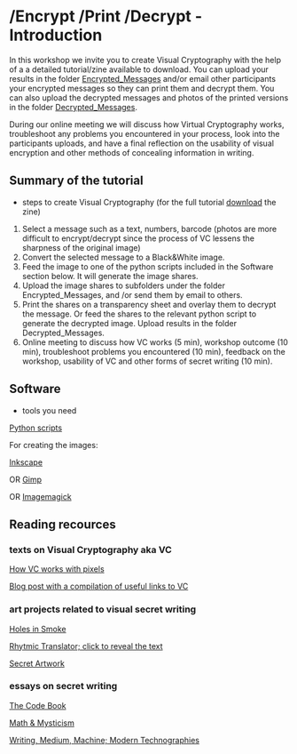 # /Encrypt /Print /Decrypt - Introduction

In this workshop we invite you to create Visual Cryptography with the help of a  a detailed tutorial/zine available to download. You can upload your results in the folder [Encrypted_Messages](https://github.com/m4ra/visual_cryptography/blob/master/Encrypted_Messages) and/or email other participants your encrypted messages so they can print them and decrypt them. You can also upload the decrypted messages and photos of the printed versions in the folder [Decrypted_Messages](https://github.com/m4ra/visual_cryptography/blob/master/Decrypted_Messages).

During our online meeting we will discuss how Virtual Cryptography works, troubleshoot any problems you encountered in your process, look into the participants uploads, and have a final reflection on the usability of visual encryption and other methods of concealing information in writing.

## Summary of the tutorial
* steps to create Visual Cryptography (for the full tutorial [download](https://mara.multiplace.org/vc-zine/) the zine)

1. Select a message such as a text, numbers, barcode (photos are more difficult to encrypt/decrypt since the process of VC lessens the sharpness of the original image)
2. Convert the selected message to a Black&White image.
3. Feed the image to one of the python scripts included in the Software section below. It will generate the image shares.
4. Upload the image shares to subfolders under the folder Encrypted_Messages, and /or send them by email to others.
5. Print the shares on a transparency sheet and overlay them to decrypt the message. Or feed the shares to the relevant python script to generate the decrypted image. Upload results in the folder Decrypted_Messages.
6. Online meeting to discuss how VC works (5 min), workshop outcome (10 min), troubleshoot problems you encountered (10 min), feedback on the workshop, usability of VC and other forms of secret writing (10 min). 


## Software
* tools you need

[Python scripts](https://github.com/m4ra/visual_cryptography/)

For creating the images:

[Inkscape](https://inkscape.org/)

OR [Gimp](https://www.gimp.org/)

OR [Imagemagick](https://www.imagemagick.org/script/download.php)


## Reading recources
### texts on Visual Cryptography aka VC
[How VC works with pixels](https://cs.uwaterloo.ca/~dstinson/visual.html)

[Blog post with a compilation of useful links to VC](https://decisionstats.com/2013/12/14/play-color-cipher-and-visual-cryptography/)

###  art projects related to visual secret writing
[Holes in Smoke](https://holesinsmoke.hotglue.me/)

[Rhytmic Translator; click to reveal the text](https://mara.multiplace.org/rhythmic_translator/)

[Secret Artwork](https://robmyers.org/secret-artwork/)

### essays on secret writing
[The Code Book](https://monoskop.org/log/?p=871)

[Math & Mysticism](http://avant.org/project/math-and-mysticism/)

[Writing, Medium, Machine; Modern Technographies](http://openhumanitiespress.org/books/download/Pryor-Trotter_2016_Writing-Medium-Machine.pdf)

